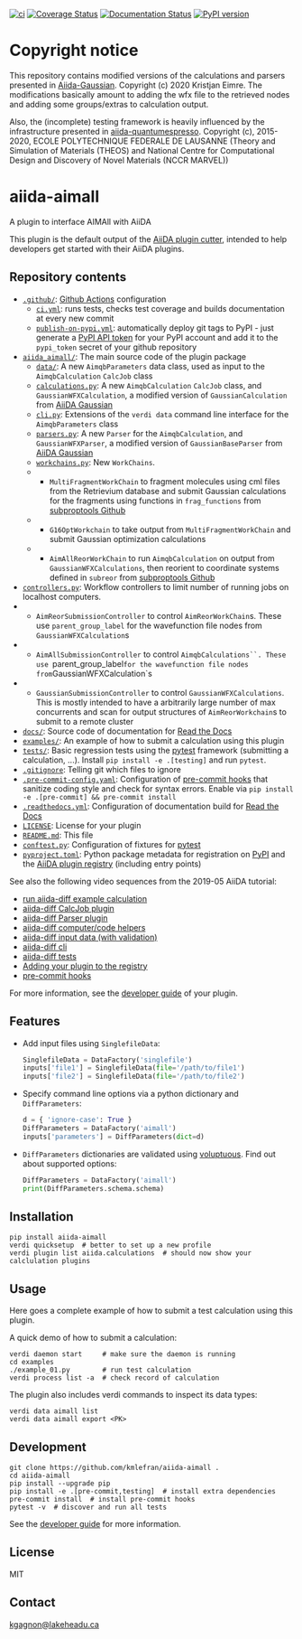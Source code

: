 [![ci](https://github.com/kmlefran/aiida-aimall/actions/workflows/ci.yml/badge.svg)](https://github.com/kmlefran/aiida-aimall/actions/workflows/ci.yml)
[![Coverage Status][cov-badge]][cov-link]
[![Documentation Status](https://readthedocs.org/projects/aiida-aimall/badge/?version=latest)](https://aiida-aimall.readthedocs.io/en/latest/?badge=latest)
[![PyPI version][pypi-badge]](https://pypi.org/project/aiida-aimall/)

# Copyright notice

This repository contains modified versions of the calculations and parsers presented in [Aiida-Gaussian](https://github.com/nanotech-empa/aiida-gaussian). Copyright (c) 2020 Kristjan Eimre. The modifications basically amount to adding the wfx file to the retrieved nodes and adding some groups/extras to calculation output.

Also, the (incomplete) testing framework is heavily influenced by the infrastructure presented in [aiida-quantumespresso](https://github.com/aiidateam/aiida-quantumespresso).  Copyright (c), 2015-2020, ECOLE POLYTECHNIQUE FEDERALE DE LAUSANNE
(Theory and Simulation of Materials (THEOS) and National Centre for
Computational Design and Discovery of Novel Materials (NCCR MARVEL))

# aiida-aimall

A plugin to interface AIMAll with AiiDA

This plugin is the default output of the
[AiiDA plugin cutter](https://github.com/aiidateam/aiida-plugin-cutter),
intended to help developers get started with their AiiDA plugins.

## Repository contents

* [`.github/`](.github/): [Github Actions](https://github.com/features/actions) configuration
  * [`ci.yml`](.github/workflows/ci.yml): runs tests, checks test coverage and builds documentation at every new commit
  * [`publish-on-pypi.yml`](.github/workflows/publish-on-pypi.yml): automatically deploy git tags to PyPI - just generate a [PyPI API token](https://pypi.org/help/#apitoken) for your PyPI account and add it to the `pypi_token` secret of your github repository
* [`aiida_aimall/`](aiida_aimall/): The main source code of the plugin package
  * [`data/`](aiida_aimall/data/): A new `AimqbParameters` data class, used as input to the `AimqbCalculation` `CalcJob` class
  * [`calculations.py`](aiida_aimall/calculations.py): A new `AimqbCalculation` `CalcJob` class, and `GaussianWFXCalculation`, a modified version of `GaussianCalculation` from [AiiDA Gaussian](https://github.com/nanotech-empa/aiida-gaussian)
  * [`cli.py`](aiida_aimall/cli.py): Extensions of the `verdi data` command line interface for the `AimqbParameters` class
  * [`parsers.py`](aiida_aimall/parsers.py): A new `Parser` for the `AimqbCalculation`, and `GaussianWFXParser`, a modified version of `GaussianBaseParser` from [AiiDA Gaussian](https://github.com/nanotech-empa/aiida-gaussian)
  * [`workchains.py`](aiida_aimall/workchains.py): New `WorkChains`.
  * * `MultiFragmentWorkChain` to fragment molecules using cml files from the Retrievium database and submit Gaussian calculations for the fragments using functions in `frag_functions` from [subproptools Github](https:github.com/kmlefran/group_decomposition)
  * * `G16OptWorkchain` to take output from `MultiFragmentWorkChain` and submit Gaussian optimization calculations
  * * `AimAllReorWorkChain` to run `AimqbCalculation` on output from `GaussianWFXCalculations`, then reorient to coordinate systems defined in `subreor` from [subproptools Github](https:github.com/kmlefran/subproptools)
* [`controllers.py`](aiida_aimall/controllers.py): Workflow controllers to limit number of running jobs on localhost computers.
* * `AimReorSubmissionController` to control `AimReorWorkChain`s. These use `parent_group_label` for the wavefunction file nodes from `GaussianWFXCalculation`s
* * `AimAllSubmissionController` to control `AimqbCalculations``. These use `parent_group_label` for the wavefunction file nodes from `GaussianWFXCalculation`s
* * `GaussianSubmissionController` to control `GaussianWFXCalculations`. This is mostly intended to have a arbitrarily large number of max concurrents and scan for output structures of `AimReorWorkchain`s to submit to a remote cluster
* [`docs/`](docs/): Source code of documentation for [Read the Docs](http://aiida-diff.readthedocs.io/en/latest/)
* [`examples/`](examples/): An example of how to submit a calculation using this plugin
* [`tests/`](tests/): Basic regression tests using the [pytest](https://docs.pytest.org/en/latest/) framework (submitting a calculation, ...). Install `pip install -e .[testing]` and run `pytest`.
* [`.gitignore`](.gitignore): Telling git which files to ignore
* [`.pre-commit-config.yaml`](.pre-commit-config.yaml): Configuration of [pre-commit hooks](https://pre-commit.com/) that sanitize coding style and check for syntax errors. Enable via `pip install -e .[pre-commit] && pre-commit install`
* [`.readthedocs.yml`](.readthedocs.yml): Configuration of documentation build for [Read the Docs](https://readthedocs.org/)
* [`LICENSE`](LICENSE): License for your plugin
* [`README.md`](README.md): This file
* [`conftest.py`](conftest.py): Configuration of fixtures for [pytest](https://docs.pytest.org/en/latest/)
* [`pyproject.toml`](setup.json): Python package metadata for registration on [PyPI](https://pypi.org/) and the [AiiDA plugin registry](https://aiidateam.github.io/aiida-registry/) (including entry points)

See also the following video sequences from the 2019-05 AiiDA tutorial:

 * [run aiida-diff example calculation](https://www.youtube.com/watch?v=2CxiuiA1uVs&t=403s)
 * [aiida-diff CalcJob plugin](https://www.youtube.com/watch?v=2CxiuiA1uVs&t=685s)
 * [aiida-diff Parser plugin](https://www.youtube.com/watch?v=2CxiuiA1uVs&t=936s)
 * [aiida-diff computer/code helpers](https://www.youtube.com/watch?v=2CxiuiA1uVs&t=1238s)
 * [aiida-diff input data (with validation)](https://www.youtube.com/watch?v=2CxiuiA1uVs&t=1353s)
 * [aiida-diff cli](https://www.youtube.com/watch?v=2CxiuiA1uVs&t=1621s)
 * [aiida-diff tests](https://www.youtube.com/watch?v=2CxiuiA1uVs&t=1931s)
 * [Adding your plugin to the registry](https://www.youtube.com/watch?v=760O2lDB-TM&t=112s)
 * [pre-commit hooks](https://www.youtube.com/watch?v=760O2lDB-TM&t=333s)

For more information, see the [developer guide](https://aiida-diff.readthedocs.io/en/latest/developer_guide) of your plugin.


## Features

 * Add input files using `SinglefileData`:
   ```python
   SinglefileData = DataFactory('singlefile')
   inputs['file1'] = SinglefileData(file='/path/to/file1')
   inputs['file2'] = SinglefileData(file='/path/to/file2')
   ```

 * Specify command line options via a python dictionary and `DiffParameters`:
   ```python
   d = { 'ignore-case': True }
   DiffParameters = DataFactory('aimall')
   inputs['parameters'] = DiffParameters(dict=d)
   ```

 * `DiffParameters` dictionaries are validated using [voluptuous](https://github.com/alecthomas/voluptuous).
   Find out about supported options:
   ```python
   DiffParameters = DataFactory('aimall')
   print(DiffParameters.schema.schema)
   ```

## Installation

```shell
pip install aiida-aimall
verdi quicksetup  # better to set up a new profile
verdi plugin list aiida.calculations  # should now show your calclulation plugins
```


## Usage

Here goes a complete example of how to submit a test calculation using this plugin.

A quick demo of how to submit a calculation:
```shell
verdi daemon start     # make sure the daemon is running
cd examples
./example_01.py        # run test calculation
verdi process list -a  # check record of calculation
```

The plugin also includes verdi commands to inspect its data types:
```shell
verdi data aimall list
verdi data aimall export <PK>
```

## Development

```shell
git clone https://github.com/kmlefran/aiida-aimall .
cd aiida-aimall
pip install --upgrade pip
pip install -e .[pre-commit,testing]  # install extra dependencies
pre-commit install  # install pre-commit hooks
pytest -v  # discover and run all tests
```

See the [developer guide](http://aiida-aimall.readthedocs.io/en/latest/developer_guide/index.html) for more information.

## License

MIT
## Contact

kgagnon@lakeheadu.ca


[ci-badge]: https://github.com/kmlefran/aiida-aimall/workflows/ci/badge.svg?branch=master
[ci-link]: https://github.com/kmlefran/aiida-aimall/actions
[cov-badge]: https://coveralls.io/repos/github/kmlefran/aiida-aimall/badge.svg?branch=master
[cov-link]: https://coveralls.io/github/kmlefran/aiida-aimall?branch=master
[docs-badge]: https://readthedocs.org/projects/aiida-aimall/badge
[docs-link]: http://aiida-aimall.readthedocs.io/
[pypi-badge]: https://badge.fury.io/py/aiida-aimall.svg
[pypi-link]: https://badge.fury.io/py/aiida-aimall
